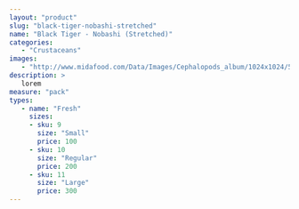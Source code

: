 ```yaml
---
layout: "product"
slug: "black-tiger-nobashi-stretched"
name: "Black Tiger - Nobashi (Stretched)"
categories:
   - "Crustaceans"
images:
   - "http://www.midafood.com/Data/Images/Cephalopods_album/1024x1024/54acdb77e60ec196.jpg"
description: >
   lorem
measure: "pack"
types: 
   - name: "Fresh"
     sizes: 
     - sku: 9
       size: "Small"
       price: 100
     - sku: 10
       size: "Regular"
       price: 200
     - sku: 11
       size: "Large"
       price: 300
---
```

